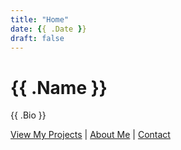 ```yaml
---
title: "Home"
date: {{ .Date }}
draft: false
---
```


# {{ .Name }}

{{ .Bio }}

[View My Projects](/projects/) | [About Me](/about/) | [Contact](/contact/)
